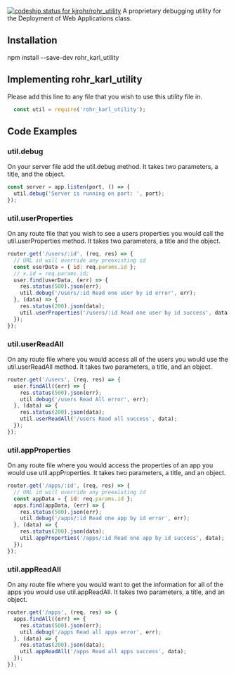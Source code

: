 [ ![codeship status for kjrohr/rohr_utility](https://codeship.com/projects/cc92dca0-1bc8-0134-222f-22fb94432a98/status?branch=master)](https://codeship.com/projects/159762)
A proprietary debugging utility for the Deployment of Web Applications class.

## Installation

npm install --save-dev rohr_karl_utility

## Implementing rohr_karl_utility

Please add this line to any file that you wish to use this utility file in.

``` javascript
  const util = require('rohr_karl_utility');
```

## Code Examples

### util.debug

On your server file add the util.debug method. It takes two parameters, a title, and the object.
``` javascript
const server = app.listen(port, () => {
  util.debug('Server is running on port: ', port);
});
```

### util.userProperties
On any route file that you wish to see a users properties you would call the util.userProperties method. It takes two parameters, a title and the object.

``` javascript
router.get('/users/:id', (req, res) => {
  // URL id will override any preexisting id
  const userData = { id: req.params.id };
  // x.id = req.params.id;
  user.find(userData, (err) => {
    res.status(500).json(err);
    util.debug('/users/:id Read one user by id error', err);
  }, (data) => {
    res.status(200).json(data);
    util.userProperties('/users/:id Read one user by id success', data);
  });
});
```

### util.userReadAll
On any route file where you would access all of the users you would use the util.userReadAll method. It takes two parameters, a title, and an object.

``` javascript
router.get('/users', (req, res) => {
  user.findAll((err) => {
    res.status(500).json(err);
    util.debug('/users Read All error', err);
  }, (data) => {
    res.status(200).json(data);
    util.userReadAll('/users Read all success', data);
  });
});
```

### util.appProperties
On any route file where you would access the properties of an app you would use util.appProperties. It takes two parameters, a title, and an object.

``` javascript
router.get('/apps/:id', (req, res) => {
  // URL id will override any preexisting id
  const appData = { id: req.params.id };
  apps.find(appData, (err) => {
    res.status(500).json(err);
    util.debug('/apps/:id Read one app by id error', err);
  }, (data) => {
    res.status(200).json(data);
    util.appProperties('/apps/:id Read one app by id success', data);
  });
});
```

### util.appReadAll
On any route file where you would want to get the information for all of the apps you would use util.appReadAll. It takes two parameters, a title, and an object.

``` javascript
router.get('/apps', (req, res) => {
  apps.findAll((err) => {
    res.status(500).json(err);
    util.debug('/apps Read all apps error', err);
  }, (data) => {
    res.status(200).json(data);
    util.appReadAll('/apps Read all apps success', data);
  });
});
```
